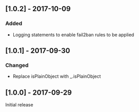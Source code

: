 ## [1.0.2] - 2017-10-09
### Added
- Logging statements to enable fail2ban rules to be applied

## [1.0.1] - 2017-09-30
### Changed
- Replace isPlainObject with _.isPlainObject

## [1.0.0] - 2017-09-29
Initial release